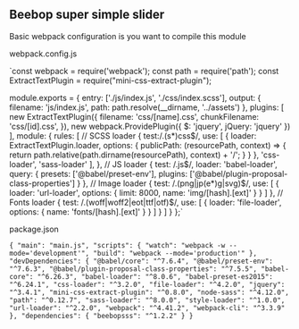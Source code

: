 ## **Beebop super simple slider**

Basic webpack configuration is you want to compile this module

webpack.config.js

`const webpack = require('webpack');
 const path = require('path');
 const ExtractTextPlugin = require("mini-css-extract-plugin");
 
 module.exports = {
     entry: ['./js/index.js', './css/index.scss'],
     output: {
         filename: 'js/index.js',
         path: path.resolve(__dirname, '../assets')
     },
     plugins: [
         new ExtractTextPlugin({
             filename: 'css/[name].css',
             chunkFilename: 'css/[id].css',
         }),
         new webpack.ProvidePlugin({
             $: 'jquery',
             jQuery: 'jquery'
         })
     ],
     module: {
         rules: [
             // SCSS loader
             {
                 test:/\.(s*)css$/,
                 use: [
                     {
                         loader: ExtractTextPlugin.loader,
                         options: {
                             publicPath: (resourcePath, context) => {
                                 return path.relative(path.dirname(resourcePath), context) + '/';
                             }
                         }
                     },
                     'css-loader',
                     'sass-loader'
                 ],
             },
             // JS loader
             {
                 test: /\.js$/,
                 loader: 'babel-loader',
                 query: {
                     presets: ['@babel/preset-env'],
                     plugins: ['@babel/plugin-proposal-class-properties']
                 }
             },
             // Image loader
             {
                 test: /\.(png|jp(e*)g|svg)$/,
                 use: [
                     {
                         loader: 'url-loader',
                         options: {
                             limit: 8000,
                             name: 'img/[hash].[ext]'
                         }
                     }
                 ]
             },
             // Fonts loader
             {
                 test: /\.(woff|woff2|eot|ttf|otf)$/,
                 use: [
                     {
                         loader: 'file-loader',
                         options: {
                             name: 'fonts/[hash].[ext]'
                         }
                     }
                 ]
             }
         ]
     }
 };`
 
 package.json
 
`{
   "main": "main.js",
   "scripts": {
     "watch": "webpack -w --mode='development'",
     "build": "webpack --mode='production'"
   },
   "devDependencies": {
     "@babel/core": "^7.6.4",
     "@babel/preset-env": "^7.6.3",
     "@babel/plugin-proposal-class-properties": "^7.5.5",
     "babel-core": "^6.26.3",
     "babel-loader": "^8.0.6",
     "babel-preset-es2015": "^6.24.1",
     "css-loader": "^3.2.0",
     "file-loader": "^4.2.0",
     "jquery": "^3.4.1",
     "mini-css-extract-plugin": "^0.8.0",
     "node-sass": "^4.12.0",
     "path": "^0.12.7",
     "sass-loader": "^8.0.0",
     "style-loader": "^1.0.0",
     "url-loader": "^2.2.0",
     "webpack": "^4.41.2",
     "webpack-cli": "^3.3.9"
   },
   "dependencies": {
     "beebopsss": "^1.2.2"
   }
 }
`
